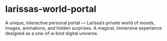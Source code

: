 # larissas-world-portal
A unique, interactive personal portal — Larissa’s private world of moods, images, animations, and hidden surprises. A magical, immersive experience designed as a one-of-a-kind digital universe.
